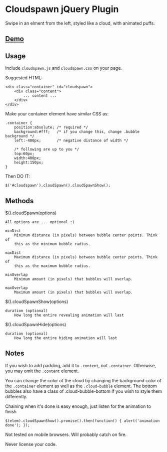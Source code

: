 Cloudspawn jQuery Plugin
========================

Swipe in an elment from the left, styled like a cloud, with animated puffs.

## [Demo](http://jsfiddle.net/delvarworld/vVFxS/7/)

## Usage

Include `cloudspawn.js` and `cloudspawn.css` on your page.

Suggested HTML:

    <div class="container" id="cloudspawn">
        <div class="content">
            ... content ...
        </div>
    </div>

Make your container element have similar CSS as:

    .container {
        position:absolute; /* required */
        background:#fff;   /* if you change this, change .bubble background */
        left:-400px;       /* negative distance of width */

        /* following are up to you */
        top:60px;
        width:400px;
        height:150px;
    }

Then DO IT:

    $('#cloudspawn').cloudSpawn().cloudSpawnShow();

## Methods

$().cloudSpawn(options)

    All options are ... optional :)

    minDist
        Minimum distance (in pixels) between bubble center points. Think of
        this as the minimum bubble radius.

    maxDist
        Maximum distance (in pixels) between bubble center points. Think of
        this as the maximum bubble radius.

    minOverlap
        Minimum amount (in pixels) that bubbles will overlap.

    maxOverlap
        Maximum amount (in pixels) that bubbles will overlap.

$().cloudSpawnShow(options)

    duration (optional)
        How long the entire revealing animation will last

$().cloudSpawnHide(options)

    duration (optional)
        How long the entire hiding animation will last

## Notes

If you wish to add padding, add it to `.content`, not `.container`. Otherwise,
you may omit the `.content` element.

You can change the color of the cloud by changing the background color of the
`.container` element as well as the `.cloud-bubble` element. The bottom bubbles
also have a class of .cloud-bubble-bottom if you wish to style them
differently.

Chaining when it's done is easy enough, just listen for the animation to finish

    $(elem).cloudSpawnShow().promise().then(function() { alert('animation done'); });

Not tested on mobile browsers. Will probably catch on fire.

Never license your code.
